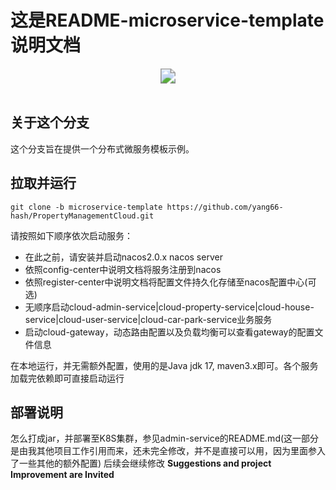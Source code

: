 # 这是README-microservice-template说明文档
<div align="center">
    <img src="https://img.shields.io/badge/microservice_template-微服务模板-green" style="zoom: 1.5;"/>
</div>
<br>

## 关于这个分支
这个分支旨在提供一个分布式微服务模板示例。

## 拉取并运行
```shell
git clone -b microservice-template https://github.com/yang66-hash/PropertyManagementCloud.git 
```

请按照如下顺序依次启动服务：
* 在此之前，请安装并启动nacos2.0.x nacos server
* 依照config-center中说明文档将服务注册到nacos
* 依照register-center中说明文档将配置文件持久化存储至nacos配置中心(可选)
* 无顺序启动cloud-admin-service|cloud-property-service|cloud-house-service|cloud-user-service|cloud-car-park-service业务服务
* 启动cloud-gateway，动态路由配置以及负载均衡可以查看gateway的配置文件信息

在本地运行，并无需额外配置，使用的是Java jdk 17, maven3.x即可。各个服务加载完依赖即可直接启动运行
## 部署说明
怎么打成jar，并部署至K8S集群，参见admin-service的README.md(这一部分是由我其他项目工作引用而来，还未完全修改，并不是直接可以用，因为里面参入了一些其他的额外配置)
后续会继续修改
**Suggestions and project Improvement are Invited**


